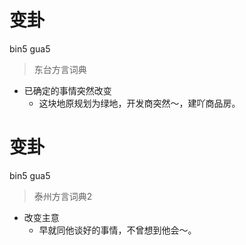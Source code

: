 # 变卦
bin5 gua5
> 东台方言词典
- 已确定的事情突然改变
  - 这块地原规划为绿地，开发商突然～，建吖商品房。


# 变卦
bin5 gua5
> 泰州方言词典2
- 改变主意
  - 早就同他谈好的事情，不曾想到他会～。